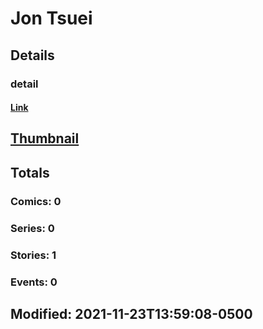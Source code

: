 # Jon  Tsuei 
## Details
### detail
#### [Link](http://marvel.com/comics/creators/14169/jon_tsuei?utm_campaign=apiRef&utm_source=225578a89fc76f3d20fbffda5d17a88d)
## [Thumbnail](http://i.annihil.us/u/prod/marvel/i/mg/b/40/image_not_available.jpg)
## Totals
### Comics: 0
### Series: 0
### Stories: 1
### Events: 0
## Modified: 2021-11-23T13:59:08-0500